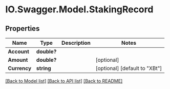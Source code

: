 # IO.Swagger.Model.StakingRecord
## Properties

Name | Type | Description | Notes
------------ | ------------- | ------------- | -------------
**Account** | **double?** |  | 
**Amount** | **double?** |  | [optional] 
**Currency** | **string** |  | [optional] [default to "XBt"]

[[Back to Model list]](../README.md#documentation-for-models) [[Back to API list]](../README.md#documentation-for-api-endpoints) [[Back to README]](../README.md)

